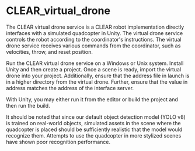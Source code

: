 # CLEAR_virtual_drone
The CLEAR virtual drone service is a CLEAR robot implementation directly interfaces with a simulated quadcopter in Unity. The virtual drone service controls the robot according to the coordinator's instructions. The virtual drone service receives various commands from the coordinator, such as velocities, throw, and reset position.
 
Run the CLEAR virtual drone service on a Windows or Unix system. Install Unity and then create a project. Once a scene is ready, import the virtual drone into your project. Additionally, ensure that the address file in launch is in a higher directory from the virtual drone. Further, ensure that the value in address matches the address of the interface server.
 
With Unity, you may either run it from the editor or build the project and then run the build.


It should be noted that since our default object detection model (YOLO v8) is trained on real-world objects, simulated assets in the scene where the quadcopter is placed should be sufficiently realistic that the model would recognize them. Attempts to use the quadcopter in more stylized scenes have shown poor recognition performance.